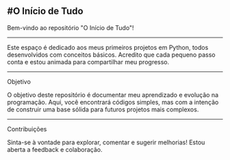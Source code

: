 #O Início de Tudo
-----------------
Bem-vindo ao repositório "O Início de Tudo"! 

---------------------------------------------------------

Este espaço é dedicado aos meus primeiros projetos em Python, todos desenvolvidos com conceitos básicos. 
Acredito que cada pequeno passo conta e estou animada para compartilhar meu progresso.

---------------------------------------------------------

Objetivo

O objetivo deste repositório é documentar meu aprendizado e evolução na programação. 
Aqui, você encontrará códigos simples, mas com a intenção de construir uma base sólida para futuros projetos mais complexos.

-----------------------------------------------------------

Contribuições

Sinta-se à vontade para explorar, comentar e sugerir melhorias!
Estou aberta a feedback e colaboração.
